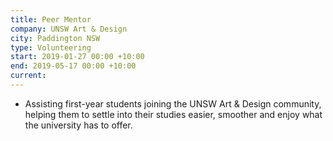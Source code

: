 ```yaml
---
title: Peer Mentor
company: UNSW Art & Design
city: Paddington NSW
type: Volunteering
start: 2019-01-27 00:00 +10:00
end: 2019-05-17 00:00 +10:00
current:
---
```

- Assisting first-year students joining the UNSW Art & Design community, helping them to settle into their studies easier, smoother and enjoy what the university has to offer.